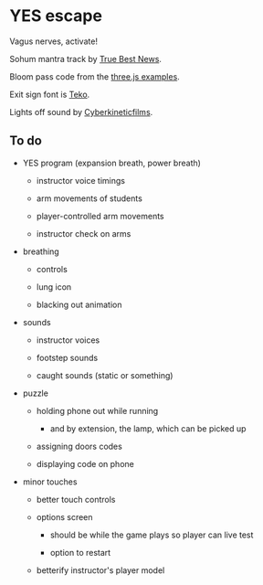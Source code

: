 # YES escape

Vagus nerves, activate!

Sohum mantra track by [True Best News](https://www.youtube.com/watch?v=xOl7MWGjVRo).

Bloom pass code from the [three.js examples](https://threejs.org/examples/#webgl_postprocessing_unreal_bloom).

Exit sign font is [Teko](https://fonts.google.com/specimen/Teko).

Lights off sound by [Cyberkineticfilms](https://freesound.org/people/Cyberkineticfilms/sounds/135434/).

## To do

- YES program (expansion breath, power breath)

  - instructor voice timings

  - arm movements of students

  - player-controlled arm movements

  - instructor check on arms

- breathing

  - controls

  - lung icon

  - blacking out animation

- sounds

  - instructor voices

  - footstep sounds

  - caught sounds (static or something)

- puzzle

  - holding phone out while running

    - and by extension, the lamp, which can be picked up

  - assigning doors codes

  - displaying code on phone

- minor touches

  - better touch controls

  - options screen

    - should be while the game plays so player can live test

    - option to restart

  - betterify instructor's player model
